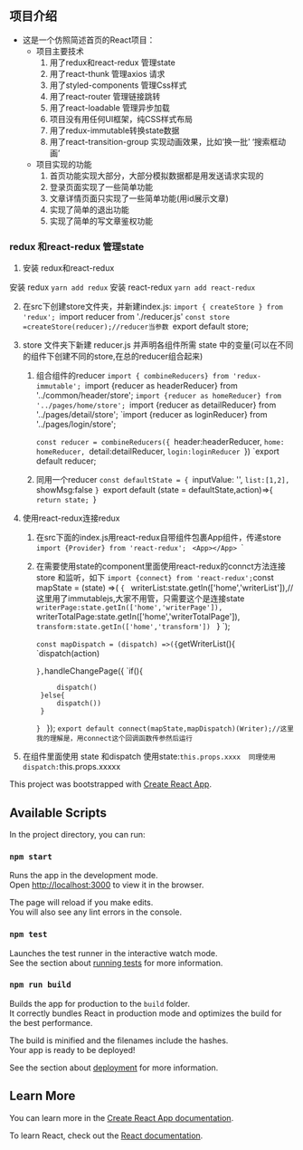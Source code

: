 ## 项目介绍

- 这是一个仿照简述首页的React项目：
    - 项目主要技术
        1. 用了redux和react-redux 管理state
        2. 用了react-thunk 管理axios 请求
        3. 用了styled-components 管理Css样式
        4. 用了react-router 管理链接跳转
        5. 用了react-loadable 管理异步加载
        6. 项目没有用任何UI框架，纯CSS样式布局
        7. 用了redux-immutable转换state数据
        8. 用了react-transition-group 实现动画效果，比如‘换一批’ ‘搜索框动画’
    - 项目实现的功能
        1. 首页功能实现大部分，大部分模拟数据都是用发送请求实现的
        2. 登录页面实现了一些简单功能
        3. 文章详情页面只实现了一些简单功能(用id展示文章)
        4. 实现了简单的退出功能
        5. 实现了简单的写文章鉴权功能

### redux 和react-redux 管理state

1. 安装 redux和react-redux

安装 redux `yarn add redux`
安装 react-redux `yarn add react-redux `

2. 在src下创建store文件夹，并新建index.js:
    `import { createStore } from 'redux';
    `import reducer from './reducer.js'
    `const store =createStore(reducer);//reducer当参数
    `export default store;

3. store 文件夹下新建 reducer.js 并声明各组件所需 state 中的变量(可以在不同的组件下创建不同的store,在总的reducer组合起来)
    1. 组合组件的reducer
        `import { combineReducers} from 'redux-immutable';
        `import {reducer as headerReducer} from '../common/header/store';
        `import {reducer as homeReducer} from '../pages/home/store';
        `import {reducer as detailReducer} from '../pages/detail/store';
        `import {reducer as loginReducer} from '../pages/login/store';

        `const reducer = combineReducers({
            `header:headerReducer,
            `home: homeReducer,
            `detail:detailReducer,
            `login:loginReducer
        `})
        `export default reducer;

    2. 同用一个reducer
        `const defaultState = {
            `inputValue: '',
            `list:[1,2],
            `showMsg:false
        `}
        `export default (state = defaultState,action)=>{
            `return state;
        `}
4. 使用react-redux连接redux
    1. 在src下面的index.js用react-redux自带组件包裹App组件，传递store
        `import {Provider} from 'react-redux';
        `<Provider store ={store}>
        `<App></App>
        `</Provider>`
    2. 在需要使用state的component里面使用react-redux的connct方法连接store 和监听，如下
        ` import {connect} from 'react-redux';
        `const mapState = (state) =>(
            `{
           ` writerList:state.getIn(['home','writerList']),//这里用了immutablejs,大家不用管，只需要这个是连接state
            `writerPage:state.getIn(['home','writerPage']),
            `writerTotalPage:state.getIn(['home','writerTotalPage']),
            `transform:state.getIn(['home','transform'])
           ` }
        `);

       ` const mapDispatch = (dispatch) =>({
        `getWriterList(){
            `dispatch(action)
            
       ` },
        `handleChangePage({
            `if(){
                
                dispatch()
            }else{
                dispatch())
            }
        `}
       ` });
        `export default connect(mapState,mapDispatch)(Writer);//这里我的理解是，用connect这个回调函数传参然后运行 `

5. 在组件里面使用 state 和dispatch
    使用state:`this.props.xxxx 
    同理使用dispatch:`this.props.xxxxx



This project was bootstrapped with [Create React App](https://github.com/facebook/create-react-app).

## Available Scripts

In the project directory, you can run:

### `npm start`

Runs the app in the development mode.<br>
Open [http://localhost:3000](http://localhost:3000) to view it in the browser.

The page will reload if you make edits.<br>
You will also see any lint errors in the console.

### `npm test`

Launches the test runner in the interactive watch mode.<br>
See the section about [running tests](https://facebook.github.io/create-react-app/docs/running-tests) for more information.

### `npm run build`

Builds the app for production to the `build` folder.<br>
It correctly bundles React in production mode and optimizes the build for the best performance.

The build is minified and the filenames include the hashes.<br>
Your app is ready to be deployed!

See the section about [deployment](https://facebook.github.io/create-react-app/docs/deployment) for more information.

## Learn More

You can learn more in the [Create React App documentation](https://facebook.github.io/create-react-app/docs/getting-started).

To learn React, check out the [React documentation](https://reactjs.org/).
